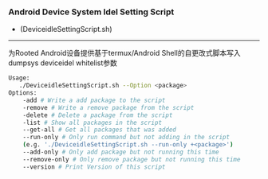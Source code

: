 ### Android Device System Idel Setting Script
- (DeviceidleSettingScript.sh)
***
为Rooted Android设备提供基于termux/Android Shell的自更改式脚本写入dumpsys deviceidel whitelist参数  
```bash
Usage:
   ./DeviceidleSettingScript.sh --Option <package>
Options:
    -add # Write a add package to the script
    -remove # Write a remove package from the script
    -delete # Delete a package from the script
    -list # Show all packages in the script
    --get-all # Get all packages that was added
    --run-only # Only run command but not adding in the script
    (e.g. './DeviceidleSettingScript.sh --run-only +<package>')
    --add-only # Only add package but not running this time
    --remove-only # Only remove package but not running this time
    --version # Print Version of this script
```
